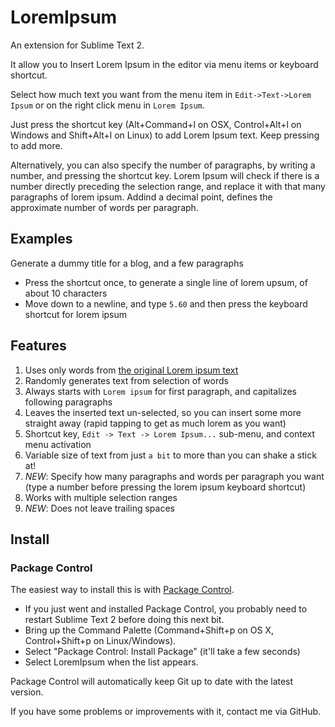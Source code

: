 # LoremIpsum

An extension for Sublime Text 2.

It allow you to Insert Lorem Ipsum in the editor via menu items or keyboard shortcut.

Select how much text you want from the menu item in `Edit->Text->Lorem Ipsum` or on the right click menu in `Lorem Ipsum`.

Just press the shortcut key (Alt+Command+l on OSX, Control+Alt+l on Windows and Shift+Alt+l on Linux) to add Lorem Ipsum text. Keep pressing to add more.

Alternatively, you can also specify the number of paragraphs, by writing a number, and pressing the shortcut key. Lorem Ipsum will check if there is a number directly preceding the selection range, and replace it with that many paragraphs of lorem ipsum. Addind a decimal point, defines the approximate number of words per paragraph.

## Examples

Generate a dummy title for a blog, and a few paragraphs

- Press the shortcut once, to generate a single line of lorem upsum, of about 10 characters
- Move down to a newline, and type `5.60` and then press the keyboard shortcut for lorem ipsum

## Features

1. Uses only words from [the original Lorem ipsum text](http://www.lipsum.com/)
2. Randomly generates text from selection of words
3. Always starts with `Lorem ipsum` for first paragraph, and capitalizes following paragraphs
4. Leaves the inserted text un-selected, so you can insert some more straight away (rapid tapping to get as much lorem as you want)
5. Shortcut key, `Edit -> Text -> Lorem Ipsum...` sub-menu, and context menu activation
6. Variable size of text from just `a bit` to more than you can shake a stick at!
7. *NEW*: Specify how many paragraphs and words per paragraph you want (type a number before pressing the lorem ipsum keyboard shortcut)
8. Works with multiple selection ranges
9. *NEW*: Does not leave trailing spaces

## Install

### Package Control

The easiest way to install this is with [Package Control](http://wbond.net/sublime\_packages/package\_control).

 * If you just went and installed Package Control, you probably need to restart Sublime Text 2 before doing this next bit.
 * Bring up the Command Palette (Command+Shift+p on OS X, Control+Shift+p on Linux/Windows).
 * Select "Package Control: Install Package" (it'll take a few seconds)
 * Select LoremIpsum when the list appears.

Package Control will automatically keep Git up to date with the latest version.

If you have some problems or improvements with it, contact me via GitHub.
